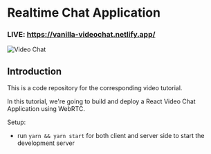 # Realtime Chat Application

### LIVE: https://vanilla-videochat.netlify.app/

![Video Chat](https://i.ibb.co/7WZRLD1/122.jpg)

## Introduction
This is a code repository for the corresponding video tutorial. 

In this tutorial, we're going to build and deploy a React Video Chat Application using WebRTC.

Setup:
- run ```yarn && yarn start``` for both client and server side to start the development server
